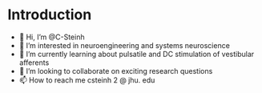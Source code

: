 # Introduction

- 👋 Hi, I’m @C-Steinh
- 👀 I’m interested in neuroengineering and systems neuroscience
- 🌱 I’m currently learning about pulsatile and DC stimulation of vestibular afferents
- 💞️ I’m looking to collaborate on exciting research questions
- 📫 How to reach me csteinh 2 @ jhu. edu

<!---
C-Steinh/C-Steinh is a ✨ special ✨ repository because its `README.md` (this file) appears on your GitHub profile.
You can click the Preview link to take a look at your changes.
--->
